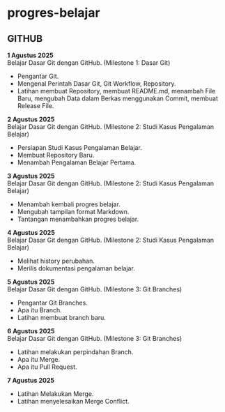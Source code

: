 # progres-belajar

## GITHUB
**1 Agustus 2025**<br>
Belajar Dasar Git dengan GitHub. (Milestone 1: Dasar Git)
* Pengantar Git.
* Mengenal Perintah Dasar Git, Git Workflow, Repository.
* Latihan membuat Repository, membuat README.md, menambah File Baru, mengubah Data dalam Berkas menggunakan Commit, membuat Release File.

**2 Agustus 2025**<br>
Belajar Dasar Git dengan GitHub. (Milestone 2: Studi Kasus Pengalaman Belajar)
* Persiapan Studi Kasus Pengalaman Belajar.
* Membuat Repository Baru.
* Menambah Pengalaman Belajar Pertama.

**3 Agustus 2025**<br>
Belajar Dasar Git dengan GitHub. (Milestone 2: Studi Kasus Pengalaman Belajar)
* Menambah kembali progres belajar.
* Mengubah tampilan format Markdown.
* Tantangan menambahkan progres belajar.

**4 Agustus 2025**<br>
Belajar Dasar Git dengan GitHub. (Milestone 2: Studi Kasus Pengalaman Belajar)
* Melihat history perubahan.
* Merilis dokumentasi pengalaman belajar.

**5 Agustus 2025**<br>
Belajar Dasar Git dengan GitHub. (Milestone 3: Git Branches)
* Pengantar Git Branches.
* Apa itu Branch.
* Latihan membuat branch baru.

**6 Agustus 2025**<br>
Belajar Dasar Git dengan GitHub. (Milestone 3: Git Branches)
* Latihan melakukan perpindahan Branch.
* Apa itu Merge.
* Apa itu Pull Request.

**7 Agustus 2025**<br>
* Latihan Melakukan Merge.
* Latihan menyelesaikan Merge Conflict.
